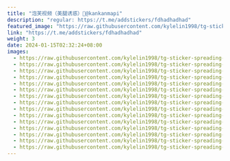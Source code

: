 ```yaml
---
title: "泡芙视频（美腿诱惑）🎈@kankanmapi"
description: "regular: https://t.me/addstickers/fdhadhadhad"
featured_image: "https://raw.githubusercontent.com/kylelin1998/tg-sticker-spreading-worldwide-images/main/img/de7ca0f3-7abb-4639-87f2-454716b2f662.jpg"
link: "https://t.me/addstickers/fdhadhadhad"
weight: 3
date: 2024-01-15T02:32:24+08:00
images:
  - https://raw.githubusercontent.com/kylelin1998/tg-sticker-spreading-worldwide-images/main/img/de7ca0f3-7abb-4639-87f2-454716b2f662.jpg
  - https://raw.githubusercontent.com/kylelin1998/tg-sticker-spreading-worldwide-images/main/img/d26a10db-329e-40df-832d-e6f100669acb.jpg
  - https://raw.githubusercontent.com/kylelin1998/tg-sticker-spreading-worldwide-images/main/img/39f37c99-e2a8-4d38-a84d-95422babfc65.jpg
  - https://raw.githubusercontent.com/kylelin1998/tg-sticker-spreading-worldwide-images/main/img/9e955dbc-741c-442c-be5a-068914c64e3c.jpg
  - https://raw.githubusercontent.com/kylelin1998/tg-sticker-spreading-worldwide-images/main/img/5698b5c8-780f-4c85-9618-fb786147c6b2.jpg
  - https://raw.githubusercontent.com/kylelin1998/tg-sticker-spreading-worldwide-images/main/img/fe55fd58-ece6-47e1-87ab-afd03133a2af.jpg
  - https://raw.githubusercontent.com/kylelin1998/tg-sticker-spreading-worldwide-images/main/img/8dc0e7a4-2aa6-4478-9aad-1d5d1f7f7517.jpg
  - https://raw.githubusercontent.com/kylelin1998/tg-sticker-spreading-worldwide-images/main/img/54bd2b72-dc78-4296-8573-e7161da52447.jpg
  - https://raw.githubusercontent.com/kylelin1998/tg-sticker-spreading-worldwide-images/main/img/f31097ae-482a-471f-b158-0bdfd73d107e.jpg
  - https://raw.githubusercontent.com/kylelin1998/tg-sticker-spreading-worldwide-images/main/img/de2bef23-abf0-490f-9de8-bdde1e3095af.jpg
  - https://raw.githubusercontent.com/kylelin1998/tg-sticker-spreading-worldwide-images/main/img/f39ac555-f397-4e29-9727-5b44203260ed.jpg
  - https://raw.githubusercontent.com/kylelin1998/tg-sticker-spreading-worldwide-images/main/img/c8c5ff34-5feb-44bc-bf40-81177db36455.jpg
  - https://raw.githubusercontent.com/kylelin1998/tg-sticker-spreading-worldwide-images/main/img/42b7c74c-0fb2-48ad-ab81-6ad60f4abfd2.jpg
  - https://raw.githubusercontent.com/kylelin1998/tg-sticker-spreading-worldwide-images/main/img/5add8ca5-c3bf-4c9b-b1ba-7ebafd9a6325.jpg
  - https://raw.githubusercontent.com/kylelin1998/tg-sticker-spreading-worldwide-images/main/img/5db7b1d1-e698-4a56-b9c7-c04239f57a1e.jpg
---
```

